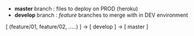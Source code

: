 - **master** branch : files to deploy on PROD (heroku)
- **develop** branch : *feature* branches to merge with in DEV environment

[ (feature/01, feature/02, .....) ] -> [ develop ] -> [ master ]
